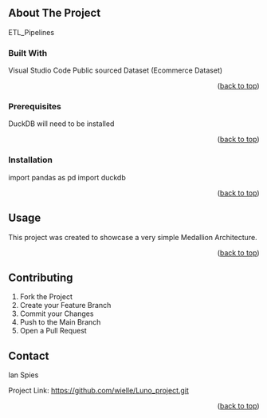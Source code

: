 ## About The Project

ETL_Pipelines

### Built With
Visual Studio Code
Public sourced Dataset (Ecommerce Dataset)
<p align="right">(<a href="#readme-top">back to top</a>)</p>


### Prerequisites

DuckDB will need to be installed

<p align="right">(<a href="#readme-top">back to top</a>)</p>


### Installation

import pandas as pd
import duckdb

<p align="right">(<a href="#readme-top">back to top</a>)</p>


## Usage

This project was created to showcase a very simple Medallion Architecture.

<p align="right">(<a href="#readme-top">back to top</a>)</p>


## Contributing

1. Fork the Project
2. Create your Feature Branch 
3. Commit your Changes
4. Push to the Main Branch 
5. Open a Pull Request


## Contact

Ian Spies 

Project Link: https://github.com/wielle/Luno_project.git

<p align="right">(<a href="#readme-top">back to top</a>)</p>